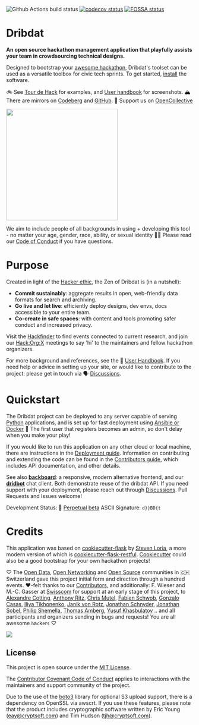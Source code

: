 ![Github Actions build status](https://github.com/dribdat/dribdat/workflows/build/badge.svg)
[![codecov status](https://codecov.io/gh/dribdat/dribdat/branch/main/graph/badge.svg?token=Ccd1vTxRXg)](https://codecov.io/gh/dribdat/dribdat)
[![FOSSA status](https://app.fossa.com/api/projects/git%2Bgithub.com%2Floleg%2Fdribdat.svg?type=shield)](https://app.fossa.com/projects/git%2Bgithub.com%2Floleg%2Fdribdat?ref=badge_shield)

# Dribdat

**An open source hackathon management application that playfully assists your team in crowdsourcing technical designs.**

Designed to bootstrap your [awesome hackathon](https://github.com/dribdat/awesome-hackathon), Dribdat's toolset can be used as a versatile toolbox for civic tech sprints. To get started, [install](#Quickstart) the software.

🚲 See [Tour de Hack](https://dribdat.cc/tour) for examples, and [User handbook](https://dribdat.cc/usage) for screenshots. 🏔️ There are mirrors on [Codeberg](https://codeberg.org/dribdat/dribdat) and [GitHub](https://github.com/dribdat/dribdat). 🩵 Support us on [OpenCollective](https://opencollective.com/dribdat/updates)

<a href="https://opencollective.com/dribdat/donate" target="_blank"><img src="https://opencollective.com/dribdat/donate/button@2x.png?color=blue" width=300 /></a>

We aim to include people of all backgrounds in using + developing this tool - no matter your age, gender, race, ability, or sexual identity 🏳️‍🌈 Please read our [Code of Conduct](CODE_OF_CONDUCT.md) if you have questions.

# Purpose

Created in light of the [Hacker ethic](https://en.wikipedia.org/wiki/Hacker_ethic), the Zen of Dribdat is (in a nutshell):

- **Commit sustainably**: aggregate results in open, web-friendly data formats for search and archiving.
- **Go live and let live**: efficiently deploy designs, dev envs, docs accessible to your entire team.
- **Co-create in safe spaces**: with content and tools promoting safer conduct and increased privacy.

Visit the [Hackfinder](https://hackintegration.ch/hackfinder) to find events connected to current research, and join our [Hack:Org:X](https://hackorgx.dribdat.cc) meetings to say 'hi' to the maintainers and fellow hackathon organizers.

For more background and references, see the 📖 [User Handbook](https://docs.dribdat.cc/usage). If you need help or advice in setting up your site, or would like to contribute to the project: please get in touch via 🗣️ [Discussions](https://github.com/orgs/dribdat/discussions).

# Quickstart

The Dribdat project can be deployed to any server capable of serving [Python](https://python.org) applications, and is set up for fast deployment using [Ansible or Docker](https://dribdat.cc/deploy) 🏀 The first user that registers becomes an admin, so don't delay when you make your play!

If you would like to run this application on any other cloud or local machine, there are instructions in the [Deployment guide](https://docs.dribdat.cc/deploy). Information on contributing and extending the code can be found in the [Contributors guide](https://docs.dribdat.cc/contribute), which includes API documentation, and other details.

See also **[backboard](https://github.com/dribdat/backboard)**: a responsive, modern alternative frontend, and our **[dridbot](https://github.com/dribdat/dridbot)** chat client. Both demonstrate reuse of the dribdat API. If you need support with your deployment, please reach out through [Discussions](https://github.com/orgs/dribdat/discussions). Pull Requests and Issues welcome!

Development Status: 🍌 [Perpetual beta](https://en.wikipedia.org/wiki/Perpetual_beta)
ASCII Signature: `d}}BD{t`

# Credits

This application was based on [cookiecutter-flask](https://github.com/sloria/cookiecutter-flask) by [Steven Loria](https://github.com/sloria), a more modern version of which is [cookiecutter-flask-restful](https://github.com/karec/cookiecutter-flask-restful). [Cookiecutter](https://cookiecutter.readthedocs.io/en/stable/README.html#available-templates) could also be a good bootstrap for your own hackathon projects!

♡ The [Open Data](https://opendata.ch), [Open Networking](https://opennetworkinfrastructure.org/) and [Open Source](https://dinacon.ch) communities in 🇨🇭 Switzerland gave this project initial form and direction through a hundred events. ♥-felt thanks to our [Contributors](https://github.com/dribdat/dribdat/graphs/contributors), and additionally: F. Wieser and M.-C. Gasser at [Swisscom](http://swisscom.com) for support at an early stage of this project, to [Alexandre Cotting](https://github.com/Cotting), [Anthony Ritz](https://github.com/RitzAnthony), [Chris Mutel](https://github.com/cmutel), [Fabien Schwob](https://github.com/jibaku), [Gonzalo Casas](https://github.com/gonzalocasas), [Iliya Tikhonenko](https://github.com/vleugelcomplement), [Janik von Rotz](https://janikvonrotz.ch/), [Jonathan Schnyder](https://github.com/jonHESSO), [Jonathan Sobel](https://github.com/JonathanSOBEL), [Philip Shemella](https://github.com/philshem), [Thomas Amberg](https://github.com/tamberg), [Yusuf Khasbulatov](https://github.com/khashashin) .. and all participants and organizers sending in bugs and requests! You are all awesome `h`a`c`k`e`r`s` ♡

![](dribdat/static/img/logo/logo13.png)

## License

This project is open source under the [MIT License](LICENSE).

The [Contributor Covenant Code of Conduct](CODE_OF_CONDUCT.md) applies to interactions with the maintainers and support community of the project.

Due to the use of the [boto3](https://github.com/boto/boto3/) library for optional S3 upload support, there is a dependency on OpenSSL via awscrt. If you use these features, please note that the product includes cryptographic software written by Eric Young (eay@cryptsoft.com) and Tim Hudson (tjh@cryptsoft.com).
